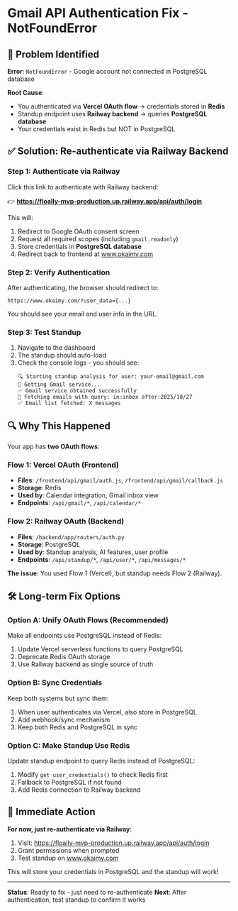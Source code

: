 # Gmail API Authentication Fix - NotFoundError

## 🎯 Problem Identified

**Error**: `NotFoundError` - Google account not connected in PostgreSQL database

**Root Cause**: 
- You authenticated via **Vercel OAuth flow** → credentials stored in **Redis**
- Standup endpoint uses **Railway backend** → queries **PostgreSQL database**
- Your credentials exist in Redis but NOT in PostgreSQL

## ✅ Solution: Re-authenticate via Railway Backend

### Step 1: Authenticate via Railway

Click this link to authenticate with Railway backend:

👉 **https://floally-mvp-production.up.railway.app/api/auth/login**

This will:
1. Redirect to Google OAuth consent screen
2. Request all required scopes (including `gmail.readonly`)
3. Store credentials in **PostgreSQL database**
4. Redirect back to frontend at www.okaimy.com

### Step 2: Verify Authentication

After authenticating, the browser should redirect to:
```
https://www.okaimy.com/?user_data={...}
```

You should see your email and user info in the URL.

### Step 3: Test Standup

1. Navigate to the dashboard
2. The standup should auto-load
3. Check the console logs - you should see:
   ```
   🔍 Starting standup analysis for user: your-email@gmail.com
   📧 Getting Gmail service...
   ✅ Gmail service obtained successfully
   📨 Fetching emails with query: in:inbox after:2025/10/27
   ✅ Email list fetched: X messages
   ```

## 🔍 Why This Happened

Your app has **two OAuth flows**:

### Flow 1: Vercel OAuth (Frontend)
- **Files**: `/frontend/api/gmail/auth.js`, `/frontend/api/gmail/callback.js`
- **Storage**: Redis
- **Used by**: Calendar integration, Gmail inbox view
- **Endpoints**: `/api/gmail/*`, `/api/calendar/*`

### Flow 2: Railway OAuth (Backend)
- **Files**: `/backend/app/routers/auth.py`
- **Storage**: PostgreSQL
- **Used by**: Standup analysis, AI features, user profile
- **Endpoints**: `/api/standup/*`, `/api/user/*`, `/api/messages/*`

**The issue**: You used Flow 1 (Vercel), but standup needs Flow 2 (Railway).

## 🛠️ Long-term Fix Options

### Option A: Unify OAuth Flows (Recommended)
Make all endpoints use PostgreSQL instead of Redis:
1. Update Vercel serverless functions to query PostgreSQL
2. Deprecate Redis OAuth storage
3. Use Railway backend as single source of truth

### Option B: Sync Credentials
Keep both systems but sync them:
1. When user authenticates via Vercel, also store in PostgreSQL
2. Add webhook/sync mechanism
3. Keep both Redis and PostgreSQL in sync

### Option C: Make Standup Use Redis
Update standup endpoint to query Redis instead of PostgreSQL:
1. Modify `get_user_credentials()` to check Redis first
2. Fallback to PostgreSQL if not found
3. Add Redis connection to Railway backend

## 📝 Immediate Action

**For now, just re-authenticate via Railway**:

1. Visit: https://floally-mvp-production.up.railway.app/api/auth/login
2. Grant permissions when prompted
3. Test standup on www.okaimy.com

This will store your credentials in PostgreSQL and the standup will work!

---

**Status**: Ready to fix - just need to re-authenticate
**Next**: After authentication, test standup to confirm it works

